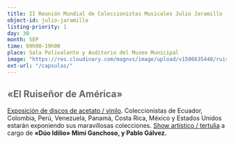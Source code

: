 ```yaml
---
title: II Reunión Mundial de Coleccionistas Musicales Julio Jaramillo
object-id: julio-jaramillo
listing-priority: 1
day: 30
month: SEP
time: 09h00-19h00
place: Sala Polivalente y Auditorio del Museo Municipal
image: "https://res.cloudinary.com/magnvs/image/upload/v1506635448/ruisenior_fbywo0.jpg"
ext-url: "/capsulas/"
---
```


## <span style="color:#666;">&laquo;El Ruiseñor de América&raquo;</span>
<u>Exposición de discos de acetato / vinilo</u>. Coleccionistas de Ecuador, Colombia, Perú, Venezuela, Panamá, Costa Rica, México y Estados Unidos estarán exponiendo sus maravillosas colecciones.
<u>Show artístico / tertulia</u> a cargo de <b>&laquo;Dúo Idilio&raquo; Mimí Ganchoso, y Pablo Gálvez.</b>
